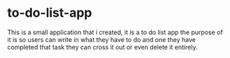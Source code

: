 # to-do-list-app

This is a small application that i created, it is a to do list app the purpose of it is so users can write in what they have to do and one they have completed that task they can cross it out or even delete it entirely.
